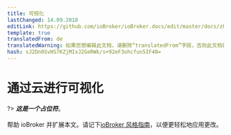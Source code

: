 ```yaml
---
title: 可视化
lastChanged: 14.09.2018
editLink: https://github.com/ioBroker/ioBroker.docs/edit/master/docs/zh-cn/cloud/viz.md
template: true
translatedFrom: de
translatedWarning: 如果您想编辑此文档，请删除“translatedFrom”字段，否则此文档将再次自动翻译
hash: sJ2Dn0SvHS7KZjMIxJ2GeRWk/s+92eF3ohcfun5IF40=
---
```

# 通过云进行可视化
?> ***这是一个占位符***。<br><br>帮助 ioBroker 并扩展本文。请记下[ioBroker 风格指南](community/styleguidedoc)，以便更轻松地应用更改。